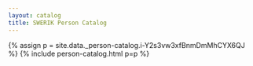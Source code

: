 ```yaml
---
layout: catalog
title: SWERIK Person Catalog
---
```

{% assign p = site.data._person-catalog.i-Y2s3vw3xfBnmDmMhCYX6QJ %}
{% include person-catalog.html p=p %}

